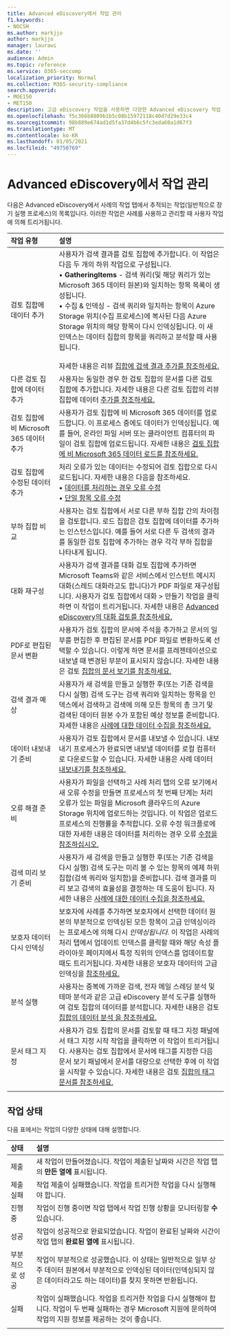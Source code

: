 ```yaml
---
title: Advanced eDiscovery에서 작업 관리
f1.keywords:
- NOCSH
ms.author: markjjo
author: markjjo
manager: laurawi
ms.date: ''
audience: Admin
ms.topic: reference
ms.service: O365-seccomp
localization_priority: Normal
ms.collection: M365-security-compliance
search.appverid:
- MOE150
- MET150
description: 고급 eDiscovery 작업을 사용하면 다양한 Advanced eDiscovery 작업 수행과 관련된 장기 실행 프로세스의 상태를 추적할 수 있습니다.
ms.openlocfilehash: f5c366b8809b1b5c08b15972118c40d7d29e33c4
ms.sourcegitcommit: 98b889e674ad1d5fa37d4b6c5fc3eda60a1d67f3
ms.translationtype: MT
ms.contentlocale: ko-KR
ms.lasthandoff: 01/05/2021
ms.locfileid: "49750769"
---
```

# <a name="manage-jobs-in-advanced-ediscovery"></a>Advanced eDiscovery에서 작업 관리

다음은 Advanced eDiscovery에서 사례의 작업 탭에서 추적되는 작업(일반적으로 장기 실행 프로세스)의 목록입니다.  이러한 작업은 사례를 사용하고 관리할 때 사용자 작업에 의해 트리거됩니다.

| 작업 유형           | 설명     |
| :----------------- | :----------     |
|검토 집합에 데이터 추가 | 사용자가 검색 결과를 검토 집합에 추가합니다. 이 작업은 다음 두 개의 하위 작업으로 구성됩니다. </br>• **GatheringItems** - 검색 쿼리(및 해당 쿼리가 있는 Microsoft 365 데이터 원본)와 일치하는 항목 목록이 생성됩니다. </br>• 수집 & 인덱싱 - 검색 쿼리와 일치하는 항목이 Azure Storage 위치(수집 프로세스)에 복사된 다음 Azure Storage 위치의 해당 항목이 다시 인덱싱됩니다.   이 새 인덱스는 데이터 집합의 항목을 쿼리하고 분석할 때 사용됩니다. </br></br>자세한 내용은 리뷰 [집합에 검색 결과 추가를 참조하세요.](add-data-to-review-set.md) |
|다른 검토 집합에 데이터 추가 | 사용자는 동일한 경우 한 검토 집합의 문서를 다른 검토 집합에 추가합니다. 자세한 내용은 다른 검토 집합의 리뷰 집합에 데이터 [추가를 참조하세요.](add-data-to-review-set-from-another-review-set.md)|
|검토 집합에 비 Microsoft 365 데이터 추가 | 사용자가 검토 집합에 비 Microsoft 365 데이터를 업로드합니다. 이 프로세스 중에도 데이터가 인덱싱됩니다. 예를 들어, 온라인 파일 서버 또는 클라이언트 컴퓨터의 파일이 검토 집합에 업로드됩니다. 자세한 내용은 [검토 집합에 비 Microsoft 365 데이터 로드를 참조하세요.](load-non-office-365-data-into-a-review-set.md)| 
|검토 집합에 수정된 데이터 추가 | 처리 오류가 있는 데이터는 수정되어 검토 집합으로 다시 로드됩니다. 자세한 내용은 다음을 참조하세요.</br>• [데이터를 처리하는 경우 오류 수정](error-remediation-when-processing-data-in-advanced-ediscovery.md)</br>• [단일 항목 오류 수정](single-item-error-remediation.md)| 
|부하 집합 비교 | 사용자는 검토 집합에서 서로 다른 부하 집합 간의 차이점을 검토합니다. 로드 집합은 검토 집합에 데이터를 추가하는 인스턴스입니다. 예를 들어 서로 다른 두 검색의 결과를 동일한 검토 집합에 추가하는 경우 각각 부하 집합을 나타내게 됩니다. |
|대화 재구성|사용자가 검색 결과를 대화 검토 집합에 추가하면 Microsoft Teams와 같은 서비스에서 인스턴트 메시지 대화(스레드 대화라고도 합니다)가 PDF 파일로 재구성됩니다. 사용자가 검토 집합에서 대화 >  만들기 작업을 클릭하면 이 작업이 트리거됩니다. 자세한 내용은 [Advanced eDiscovery의 대화 검토를 참조하세요.](conversation-review-sets.md)
|PDF로 편집된 문서 변환|사용자가 검토 집합의 문서에 주석을 추가하고 문서의 일부를 편집한 후 편집된 문서를 PDF 파일로 변환하도록 선택할 수 있습니다. 이렇게 하면 문서를 프레젠테이션으로 내보낼 때 변경된 부분이 표시되지 않습니다. 자세한 내용은 검토 [집합의 문서 보기를 참조하세요.](annotating-and-redacting-documents.md) |
|검색 결과 예상 | 사용자가 새 검색을 만들고 실행한 후(또는 기존 검색을 다시 실행) 검색 도구는 검색 쿼리와 일치하는 항목을 인덱스에서 검색하고 검색에 의해 모든 항목의 총 크기 및 검색된 데이터 원본 수가 포함된 예상 정보를 준비합니다.  자세한 내용은 [사례에 대한 데이터 수집을 참조하세요.](collecting-data-for-ediscovery.md) | 
|데이터 내보내기 준비 | 사용자가 검토 집합에서 문서를 내보낼 수 있습니다. 내보내기 프로세스가 완료되면 내보낼 데이터를 로컬 컴퓨터로 다운로드할 수 있습니다. 자세한 내용은 사례 데이터 [내보내기를 참조하세요.](exporting-data-ediscover20.md) | 
|오류 해결 준비 |사용자가 파일을 선택하고 사례 처리 탭의 오류 보기에서 새 오류  수정을 만들면 프로세스의 첫 번째 단계는 처리 오류가 있는 파일을 Microsoft 클라우드의 Azure Storage 위치에 업로드하는 것입니다. 이 작업은 업로드 프로세스의 진행률을 추적합니다. 오류 수정 워크플로에 대한 자세한 내용은 데이터를 처리하는 경우 오류 [수정을 참조하십시오.](error-remediation-when-processing-data-in-advanced-ediscovery.md) | 
|검색 미리 보기 준비 | 사용자가 새 검색을 만들고 실행한 후(또는 기존 검색을 다시 실행) 검색 도구는 미리 볼 수 있는 항목의 예제 하위 집합(검색 쿼리와 일치함)을 준비합니다. 검색 결과를 미리 보고 검색의 효율성을 결정하는 데 도움이 됩니다.  자세한 내용은 [사례에 대한 데이터 수집을 참조하세요.](collecting-data-for-ediscovery.md#view-search-results-and-statistics) | 
|보호자 데이터 다시 인덱싱 | 보호자에 사례를 추가하면 보호자에서 선택한 데이터 원본의 부분적으로 인덱싱된 모든 항목이 고급 인덱싱이라는 프로세스에 의해 다시 *인덱싱됩니다.* 이 작업은 사례의 처리  탭에서 업데이트  인덱스를 클릭할 때와 해당 속성 플라이아웃 페이지에서 특정 직위의 인덱스를 업데이트할 때도 트리거됩니다. 자세한 내용은 보호자 데이터의 고급 인덱싱을 [참조하세요.](indexing-custodian-data.md)
|분석 실행 | 사용자는 중복에 가까운 검색, 전자 메일 스레딩 분석 및 테마 분석과 같은 고급 eDiscovery 분석 도구를 실행하여 검토 집합의 데이터를 분석합니다. 자세한 내용은 검토 [집합의 데이터 분석 을 참조하세요.](analyzing-data-in-review-set.md) | 
|문서 태그 지정 | 사용자가 검토 집합의 문서를 검토할 때 태그  지정 패널에서 태그 지정 시작 작업을 클릭하면 이 작업이 트리거됩니다.  사용자는 검토 집합에서 문서에 태그를 지정한 다음 문서 보기 패널에서 문서를 대량으로 선택한 후에 이 작업을 시작할 수 있습니다. 자세한 내용은 검토 [집합의 태그 문서를 참조하세요.](tagging-documents.md) | 
|||

## <a name="job-status"></a>작업 상태

다음 표에서는 작업의 다양한 상태에 대해 설명합니다.

| 상태           | 설명     |
| :----------------- | :----------     |
| 제출 | 새 작업이 만들어졌습니다.  작업이 제출된 날짜와 시간은 작업 탭의 **만든** **열에** 표시됩니다. |
| 제출 실패 | 작업 제출이 실패했습니다.  작업을 트리거한 작업을 다시 실행해야 합니다. |
| 진행 중 | 작업이 진행 중이면 작업 탭에서 작업 진행 상황을 모니터링할 **수** 있습니다. |
| 성공 | 작업이 성공적으로 완료되었습니다. 작업이 완료된 날짜와 시간이 작업 탭의 **완료된** **열에** 표시됩니다. |
| 부분적으로 성공 | 작업이 부분적으로 성공했습니다. 이 상태는 일반적으로 일부 상주 데이터 원본에서 부분적으로 인덱싱된 데이터(인덱싱되지 않은 데이터라고도 하는 데이터)를 찾지 못하면 반환됩니다.   |
| 실패 | 작업이 실패했습니다.  작업을 트리거한 작업을 다시 실행해야 합니다. 작업이 두 번째 실패하는 경우 Microsoft 지원에 문의하여 작업의 지원 정보를 제공하는 것이 좋습니다. |
|||
